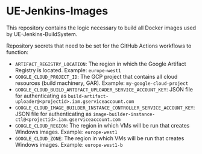 # UE-Jenkins-Images

This repository contains the logic necessary to build all Docker images used by UE-Jenkins-BuildSystem.

Repository secrets that need to be set for the GitHub Actions workflows to function:

* `ARTIFACT_REGISTRY_LOCATION`: The region in which the Google Artifact Registry is located. Example: `europe-west1`
* `GOOGLE_CLOUD_PROJECT_ID`: The GCP project that contains all cloud resources (build machinery, GAR). Example: `my-google-cloud-project`
* `GOOGLE_CLOUD_BUILD_ARTIFACT_UPLOADER_SERVICE_ACCOUNT_KEY`: JSON file for authenticating as `build-artifact-uploader@<projectid>.iam.gserviceaccount.com`
* `GOOGLE_CLOUD_IMAGE_BUILDER_INSTANCE_CONTROLLER_SERVICE_ACCOUNT_KEY`: JSON file for authenticating as `image-builder-instance-ctl@<projectid>.iam.gserviceaccount.com`
* `GOOGLE_CLOUD_REGION`: The region in which VMs will be run that creates Windows images. Example: `europe-west1`
* `GOOGLE_CLOUD_ZONE`: The region in which VMs will be run that creates Windows images. Example: `europe-west1-b`
